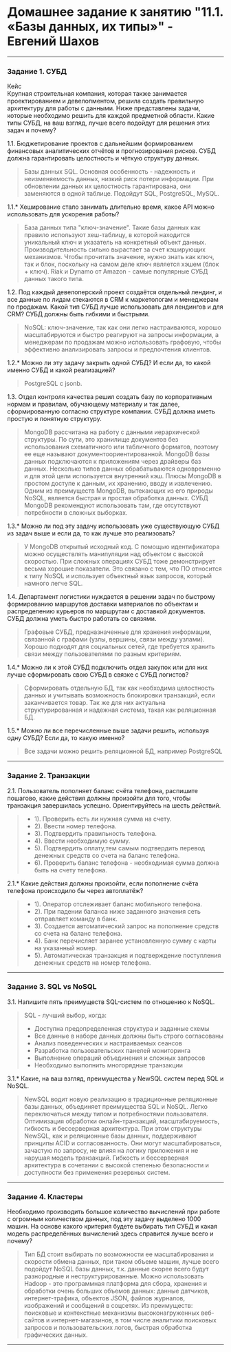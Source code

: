 # Домашнее задание к занятию "11.1. «Базы данных, их типы»" - Евгений Шахов
---
### Задание 1. СУБД
Кейс   
Крупная строительная компания, которая также занимается проектированием и девелопментом, решила создать правильную архитектуру для работы с данными. Ниже представлены задачи, которые необходимо решить для каждой предметной области. Какие типы СУБД, на ваш взгляд, лучше всего подойдут для решения этих задач и почему?   

1.1. Бюджетирование проектов с дальнейшим формированием финансовых аналитических отчётов и прогнозирования рисков. СУБД должна гарантировать целостность и чёткую структуру данных.   
>Базы данных SQL. Основная особенность - надежность и неизменяемость данных, низкий риск потери информации. При обновлении данных их целостность гарантирована, они заменяются в одной таблице. Подойдут SQL, PostgreSQL, MySQL.

1.1.* Хеширование стало занимать длительно время, какое API можно использовать для ускорения работы?
>База данных типа "ключ-значение". Такие базы данных как правило используют хеш-таблицу, в которой находится уникальный ключ и указатель на конкретный объект данных. Производительность сильно вырастает за счет кэширующих механизмов. Чтобы прочитать значение, нужно знать как ключ, так и блок, поскольку на самом деле ключ является хэшем (блок + ключ). Riak и Dynamo от Amazon - самые популярные СУБД данных такого типа.

1.2. Под каждый девелоперский проект создаётся отдельный лендинг, и все данные по лидам стекаются в CRM к маркетологам и менеджерам по продажам. Какой тип СУБД лучше использовать для лендингов и для CRM? СУБД должны быть гибкими и быстрыми.
>NoSQL: ключ-значение, так как они легко настраиваются, хорошо масштабируются и быстро реагируют на запросы информации, а менеджерам по продажам можно использовать графовую, чтобы эффективно анализировать запросы и предпочтения клиентов.

1.2.* Можно ли эту задачу закрыть одной СУБД? И если да, то какой именно СУБД и какой реализацией?
>PostgreSQL с jsonb.

1.3. Отдел контроля качества решил создать базу по корпоративным нормам и правилам, обучающему материалу и так далее, сформированную согласно структуре компании. СУБД должна иметь простую и понятную структуру.
>MongoDB рассчитана на работу с данными иерархической структуры. По сути, это хранилище документов без использования схематичного или табличного форматов, поэтому ее еще называют документоориентированной. MongoDB базы данных подключаются к приложениям через драйверы баз данных. Несколько типов данных обрабатываются одновременно и для этой цели используется внутренний кэш. Плюсы MongoDB в простом доступе к данным, их хранению, вводу и извлечению. Одним из преимуществ MongoDB, вытекающих из его природы NoSQL, является быстрая и простая обработка данных. СУБД MongoDB рекомендуют использовать там, где отсутствуют потребности в сложных выборках.

1.3.* Можно ли под эту задачу использовать уже существующую СУБД из задач выше и если да, то как лучше это реализовать?
>У MongoDB открытый исходный код. С помощью идентификатора можно осуществлять манипуляции над объектом с высокой скоростью. При сложных операциях СУБД тоже демонстрирует весьма хорошие показатели. Это связано с тем, что ПО относится к типу NoSQL и использует объектный язык запросов, который намного легче SQL.

1.4. Департамент логистики нуждается в решении задач по быстрому формированию маршрутов доставки материалов по объектам и распределению курьеров по маршрутам с доставкой документов. СУБД должна уметь быстро работать со связями.
>Графовые СУБД, предназначенные для хранения информации, связанной с графами (узлы, вершины, связи между узлами). Хорошо подходят для социальных сетей, где требуется хранить связи между пользователями по разным критериям.

1.4.* Можно ли к этой СУБД подключить отдел закупок или для них лучше сформировать свою СУБД в связке с СУБД логистов?
>Сформировать отдельную БД, так как необходима целостность данных и учитывать возможность блокировки транзакций, если заканчивается товар. Так же для них актуальна структурированная и надежная система, такая как реляционная БД.

1.5.* Можно ли все перечисленные выше задачи решить, используя одну СУБД? Если да, то какую именно?
>Все задачи можно решить реляционной БД, например PostgreSQL

---
### Задание 2. Транзакции

2.1. Пользователь пополняет баланс счёта телефона, распишите пошагово, какие действия должны произойти для того, чтобы транзакция завершилась успешно. Ориентируйтесь на шесть действий.   
> + 1). Проверить есть ли нужная сумма на счету. 
> + 2). Ввести номер телефона. 
> + 3). Подтвердить правильность телефона. 
> + 4). Ввести необходимую сумму. 
> + 5). Подтвердить оплату,тем самым подтвердить перевод денежных средств со счета на баланс телефона. 
> + 6). Проверить баланс телефона - необходимая сумма должна быть на счету телефона.

2.1.* Какие действия должны произойти, если пополнение счёта телефона происходило бы через автоплатёж?
> + 1). Оператор отслеживает баланс мобильного телефона. 
> + 2). При падении баланса ниже заданного значения сеть отправляет команду в банк. 
> + 3). Создается автоматический запрос на пополнение средств со счета на баланс телефона. 
> + 4). Банк перечисляет заранее установленную сумму с карты на указанный номер. 
> + 5). Автоматическая транзакция и подтверждение поступления денежных средств на номер телефона.

---
### Задание 3. SQL vs NoSQL

3.1. Напишите пять преимуществ SQL-систем по отношению к NoSQL.
>SQL - лучший выбор, когда: 
>+ Доступна предопределенная структура и заданные схемы 
>+ Все данные в наборе данных должны быть строго согласованы 
>+ Анализ поведенческих и настраиваемых сеансов 
>+ Разработка пользовательских панелей мониторинга 
>+ Выполнение операций объединения и сложных запросов 
>+ Необходимо выполнить многорядные транзакции

3.1.* Какие, на ваш взгляд, преимущества у NewSQL систем перед SQL и NoSQL.
>NewSQL водит новую реализацию в традиционные реляционные базы данных, объединяет преимущества SQL и NoSQL. Легко переключаться между типом и потребностями пользователя. Оптимизация обработки онлайн-транзакций, масштабируемость, гибкость и бессерверная архитектура. При этом структуры NewSQL, как и реляционные базы данных, поддерживают принципы ACID и согласованность. Они могут масштабироваться, зачастую по запросу, не влияя на логику приложения и не нарушая модель транзакций. Гибкость и бессерверная архитектура в сочетании с высокой степенью безопасности и доступности без применения резервных систем.

---
### Задание 4. Кластеры
Необходимо производить большое количество вычислений при работе с огромным количеством данных, под эту задачу выделено 1000 машин. На основе какого критерия будете выбирать тип СУБД и какая модель распределённых вычислений здесь справится лучше всего и почему?
>Тип БД стоит выбирать по возможности ее масштабирования и скорости обмена данных, при таком объеме машин, лучше всего подойдут NoSQL базы данных, т.к. данные скорее всего будут разнородные и неструктурированные. Можно использовать Hadoop - это программная платформа для сбора, хранения и обработки очень больших объемов данных: данные датчиков, интернет-трафика, объектов JSON, файлов журналов, изображений и сообщений в соцсетях. Из преимуществ: поисковые и контекстные механизмы высоконагруженных веб-сайтов и интернет-магазинов, в том числе аналитики поисковых запросов и пользовательских логов, быстрая обработка графических данных.

---
